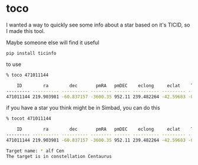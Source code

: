 # toco
I wanted a way to quickly see some info about a star based on it's TICID, so I made this tool.

Maybe someone else will find it useful

```
pip install ticinfo
```

to use

```bash
% toco 471011144

    ID        ra        dec       pmRA   pmDEC    eclong     eclat    Tmag Vmag Kmag Teff rad mass    d
--------- ---------- ---------- -------- ------ ---------- --------- ----- ---- ---- ---- --- ---- --------
471011144 219.903981 -60.837157 -3600.35 952.11 239.482264 -42.59683 -0.15 1.35   --   --  --   -- 1.347491
```


if you have a star you think might be in Simbad, you can do this
```bash
% tocot 471011144

    ID        ra        dec       pmRA   pmDEC    eclong     eclat    Tmag Vmag Kmag Teff rad mass    d
--------- ---------- ---------- -------- ------ ---------- --------- ----- ---- ---- ---- --- ---- --------
471011144 219.903981 -60.837157 -3600.35 952.11 239.482264 -42.59683 -0.15 1.35   --   --  --   -- 1.347491

Target name: * alf Cen
The target is in constellation Centaurus
```